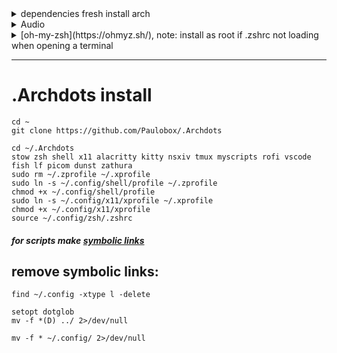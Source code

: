 <details><summary>dependencies fresh install arch</summary>

```
sudo pacman -Syu --needed git jq xclip libnotify fontconfig fastfetch slock imagemagick stow alacritty dunst tmux zsh unclutter awesome kitty rofi conky fish lf nsxiv picom redshift systemd xf86-input-libinput gimp gnupg pass zathura zoxide wget alsa-utils eza flameshot gpick python-pip --noconfirm
```

</details>

<details><summary>Audio</summary>

```
sudo pacman -S --needed pipewire pipewire-pulse wireplumber pipewire-alsa alsa-utils sof-firmware
sleep 3
systemctl --user status pipewire pipewire-pulse wireplumber
sleep 3
systemctl --user enable --now pipewire pipewire-pulse wireplumber
```

</details>


<details><summary> [oh-my-zsh](https://ohmyz.sh/), note: install as root if .zshrc not loading when opening a terminal</summary>

```
sudo rm -rf ~/.oh-my-zsh
cd ~
echo "Y" | sh -c "$(curl -fsSL https://raw.githubusercontent.com/ohmyzsh/ohmyzsh/master/tools/install.sh)"
git clone --depth=1 https://github.com/zsh-users/zsh-syntax-highlighting.git ${ZSH_CUSTOM:-~/.oh-my-zsh/custom}/plugins/zsh-syntax-highlighting
git clone --depth=1 https://github.com/zsh-users/zsh-autosuggestions ${ZSH_CUSTOM:-~/.oh-my-zsh/custom}/plugins/zsh-autosuggestions
git clone --depth=1 https://github.com/romkatv/powerlevel10k.git ${ZSH_CUSTOM:-$HOME/.oh-my-zsh/custom}/themes/powerlevel10k
sleep 1
sudo rm -rf ~/.zshrc
sudo ln -s ~/.config/zsh/.zshrc ~
source ~/.zshrc
```

</details>

---

# .Archdots install

```
cd ~
git clone https://github.com/Paulobox/.Archdots
```

```
cd ~/.Archdots
stow zsh shell x11 alacritty kitty nsxiv tmux myscripts rofi vscode fish lf picom dunst zathura
sudo rm ~/.zprofile ~/.xprofile
sudo ln -s ~/.config/shell/profile ~/.zprofile
chmod +x ~/.config/shell/profile
sudo ln -s ~/.config/x11/xprofile ~/.xprofile
chmod +x ~/.config/x11/xprofile
source ~/.config/zsh/.zshrc
```

##### for scripts make [symbolic links](https://github.com/Paulobox/.dotfiles/blob/main/myscripts/.myscripts/README.md)


## remove symbolic links:

`
find ~/.config -xtype l -delete
`

```
setopt dotglob
mv -f *(D) ../ 2>/dev/null
```

```
mv -f * ~/.config/ 2>/dev/null
```
